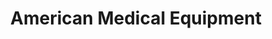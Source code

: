 ---
title: "American Medical Equipment"
url: /catonsville/american-medical-equipment/
shop: Sanitätshaus
---